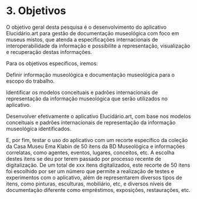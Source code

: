 # 3. Objetivos

O objetivo geral desta pesquisa é o desenvolvimento do aplicativo Elucidário.art para gestão de documentação museológica com foco em museus mistos, que atenda a especificações internacionais de interoperabilidade da informação e possibilite a representação, visualização e recuperação destas informações.

Para os objetivos específicos, iremos:

Definir informação museológica e documentação museológica para o escopo do trabalho.

Identificar os modelos conceituais e padrões internacionais de representação da informação museológica que serão utilizados no aplicativo.

Desenvolver efetivamente o aplicativo Elucidário.art, com base nos modelos conceituais e padrões internacionais de representação da informação museológica identificados.

E, por fim, testar o uso do aplicativo com um recorte específico da coleção da Casa Museu Ema Klabin de 50 itens da BD Museológica e informações correlatas, como agentes, eventos, lugares, conceitos, etc. A escolha destes itens se deu por terem passado por processo recente de digitalização. De um total de xxx itens digitalizados, este recorte de 50 itens foi escolhido por ser um número que permite a realização de testes e experimentos com o aplicativo, além de representarem diversos tipos de itens, como pinturas, esculturas, mobiliário, etc, e diversos níveis de documentação diferente como empréstimos, exposições, restaurações, etc.
